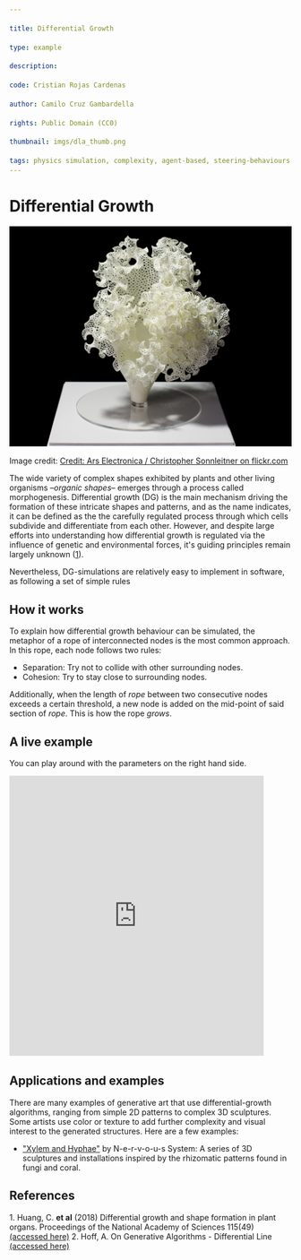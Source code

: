 ```yaml
---

title: Differential Growth

type: example

description: 

code: Cristian Rojas Cardenas

author: Camilo Cruz Gambardella

rights: Public Domain (CC0)

thumbnail: imgs/dla_thumb.png

tags: physics simulation, complexity, agent-based, steering-behaviours
---
```


# Differential Growth

![Floraform bt Nervous System](imgs/dg1.png)

Image credit: [Credit: Ars Electronica / Christopher Sonnleitner on flickr.com](https://www.flickr.com/photos/arselectronica/34563904231)

The wide variety of complex shapes exhibited by plants and other living organisms –_organic shapes_– emerges through a process called morphogenesis. Differential growth (DG) is the main mechanism driving the formation of these intricate shapes and patterns, and as the name indicates, it can be defined as the the carefully regulated process through which cells subdivide and differentiate from each other. However, and despite large efforts into understanding how differential growth is regulated via the influence of genetic and environmental forces, it's guiding principles remain largely unknown ([1](#1)).

Nevertheless, DG-simulations are relatively easy to implement in software, as following a set of simple rules

## How it works

To explain how differential growth behaviour can be simulated, the metaphor of a rope of interconnected nodes is the most common approach. In this rope, each node follows two rules:

- Separation: Try not to collide with other surrounding nodes.
- Cohesion: Try to stay close to surrounding nodes.

Additionally, when the length of _rope_ between two consecutive nodes exceeds a certain threshold, a new node is added on the mid-point of said section of _rope_. This is how the rope _grows_.

## A live example

You can play around with the parameters on the right hand side.

<iframe height="500" style="width: 90%" scrolling="no" title="Differential growth" src="https://codesandbox.io/embed/github/GenArtRepo/differential-growth/tree/main/?fontsize=14&hidenavigation=1&theme=dark?module=sketch.js" frameborder="no" loading="lazy" allowtransparency="true" allowfullscreen="true"></iframe>

## Applications and examples

There are many examples of generative art that use differential-growth algorithms, ranging from simple 2D patterns to complex 3D sculptures. Some artists use color or texture to add further complexity and visual interest to the generated structures. Here are a few examples:

<!-- - "Differential Growth" by Raven Kwok: A series of abstract 3D sculptures that combine smooth curves and sharp angles to create intricate structures.
- "Living Segments" by Memo Akten: A 2D pattern that simulates the growth and branching of plant cells, with each segment responding to its neighbors and the environment. -->
- ["Xylem and Hyphae"](https://n-e-r-v-o-u-s.com/projects/sets/networks/) by N-e-r-v-o-u-s System: A series of 3D sculptures and installations inspired by the rhizomatic patterns found in fungi and coral.

## References

<a name="1"></a>1. Huang, C. __et al__ (2018) Differential growth and shape formation in plant organs. Proceedings of the National Academy of Sciences 115(49)  [(accessed here)](https://www.pnas.org/doi/10.1073/pnas.1811296115)
<a name="2"></a>2. Hoff, A. On Generative Algorithms - Differential Line [(accessed here)](https://inconvergent.net/generative/differential-line/)